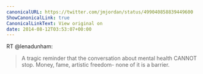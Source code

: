 ```yaml
---
canonicalURL: https://twitter.com/jmjordan/status/499040858839449600
ShowCanonicalLink: true
CanonicalLinkText: View original on
date: 2014-08-12T03:53:07+00:00
---
```

RT @lenadunham:
> A tragic reminder that the conversation about mental health CANNOT stop. Money, fame, artistic freedom- none of it is a barrier.